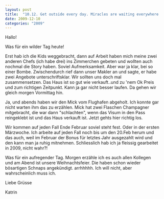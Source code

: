 ```yaml
---
layout: post
title:  "10.12. Get outside every day. Miracles are waiting everywhere."
date: 2009-12-10
categories: "2009"
---
```

Hallo!


Was für ein wilder Tag heute!



Erst hab ich die Kids weggebracht, dann auf Arbeit haben mich meine zwei anderen Chefs (ich habe drei) ins Zimmerchen gebeten und wollten auch nochmal die Story haben. Soviel Aufmerksamkeit. Aber war ja klar, bei so einer Bombe. Zwischendurch rief dann unser Makler an und sagte, er habe zwei Angebote unterschriftsklar. Wir sollten uns doch mal zusammensetzen. Das Haus ist so gut wie verkauft..und zu 'nem Ok Preis und zum richtigen Zeitpunkt. Kann ja gar nicht besser laufen. Da gehen wir gleich morgen Vormittag hin.

Ja, und abends haben wir den Mick vom Flughafen abgeholt. Ich konnte gar nicht warten ihm das zu erzählen. Mick hat zwei Flaschen Champagner mitgebracht, die war dann "schlachten", wenn das Visum in den Pass reingeklebt ist und das Haus verkauft ist. Jetzt gehts hier richtig los.

Wir kommen auf jeden Fall Ende Februar soviel steht fest. Oder in der ersten Märzwoche. Ich arbeite auf jeden Fall noch bis um den 20.Feb herum und das auch, weil im Februar der Bonus für letztes Jahr ausgezahlt wird und den kann man ja ruhig mitnehmen. Schliesslich hab ich ja fleissig gearbeitet in 2009, nicht wahr?!

Was für ein aufregender Tag. Morgen erzähle ich es auch allen Kollegen und am Abend ist unsere Weihnachtsfeier. Die haben schon wieder bösartigen Schnaps angekündigt. arrhhhhh. Ich will nicht, aber wahrscheinlich muss ich.

Liebe Grüsse

Katrin





